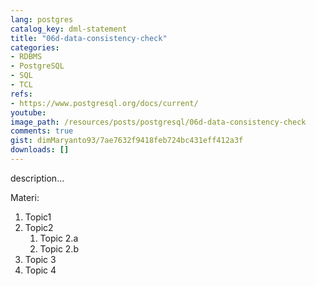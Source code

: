 ```yaml
---
lang: postgres
catalog_key: dml-statement
title: "06d-data-consistency-check"
categories:
- RDBMS
- PostgreSQL
- SQL
- TCL
refs: 
- https://www.postgresql.org/docs/current/
youtube: 
image_path: /resources/posts/postgresql/06d-data-consistency-check
comments: true
gist: dimMaryanto93/7ae7632f9418feb724bc431eff412a3f
downloads: []
---
```



description...

<!--more-->

Materi: 

1. Topic1
2. Topic2
    1. Topic 2.a
    2. Topic 2.b
3. Topic 3
4. Topic 4